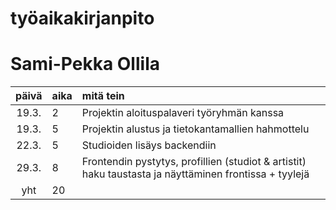 # työaikakirjanpito
# Sami-Pekka Ollila

| päivä | aika | mitä tein  |
| :----:|:-----| :-----|
| 19.3. | 2    | Projektin aloituspalaveri työryhmän kanssa|
| 19.3. | 5  | Projektin alustus ja tietokantamallien hahmottelu|
| 22.3. | 5  | Studioiden lisäys backendiin|
| 29.3. | 8  | Frontendin pystytys, profillien (studiot & artistit) haku taustasta ja näyttäminen frontissa + tyylejä|
| yht   |20   | | 
